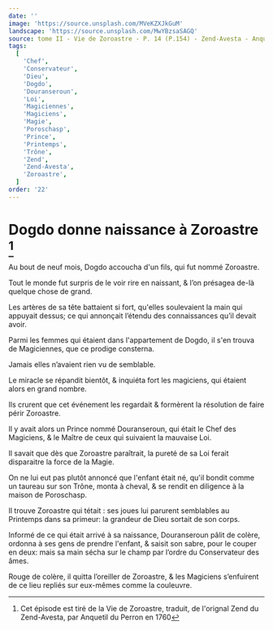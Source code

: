 ```yaml
---
date: ''
image: 'https://source.unsplash.com/MVeKZXJkGuM'
landscape: 'https://source.unsplash.com/MwYBzsaSAGQ'
source: tome II - Vie de Zoroastre - P. 14 (P.154) - Zend-Avesta - Anquetil du Perron
tags:
  [
    'Chef',
    'Conservateur',
    'Dieu',
    'Dogdo',
    'Douranseroun',
    'Loi',
    'Magiciennes',
    'Magiciens',
    'Magie',
    'Poroschasp',
    'Prince',
    'Printemps',
    'Trône',
    'Zend',
    'Zend-Avesta',
    'Zoroastre',
  ]
order: '22'
---
```


# Dogdo donne naissance à Zoroastre [^1]

Au bout de neuf mois, Dogdo accoucha d'un fils, qui fut nommé Zoroastre.

Tout le monde fut surpris de le voir rire en naissant, & l’on présagea de-là quelque chose de grand.

Les artères de sa tête battaient si fort, qu'elles soulevaient la main qui appuyait dessus; ce qui annonçait l’étendu des connaissances qu’il devait avoir.

Parmi les femmes qui étaient dans l'appartement de Dogdo, il s'en trouva de Magiciennes, que ce prodige consterna.

Jamais elles n’avaient rien vu de semblable.

Le miracle se répandit bientôt, & inquiéta fort les magiciens, qui étaient alors en grand nombre.

Ils crurent que cet événement les regardait & formèrent la résolution de faire périr Zoroastre.

Il y avait alors un Prince nommé Douranseroun, qui était le Chef des Magiciens, & le Maître de ceux qui suivaient la mauvaise Loi.

Il savait que dès que Zoroastre paraîtrait, la pureté de sa Loi ferait disparaitre la force de la Magie.

On ne lui eut pas plutôt annoncé que l'enfant était né, qu'il bondit comme un taureau sur son Trône, monta à cheval, & se rendit en diligence à la maison de Poroschasp.

Il trouve Zoroastre qui tétait : ses joues lui parurent semblables au Printemps dans sa primeur: la grandeur de Dieu sortait de son corps.

Informé de ce qui était arrivé à sa naissance, Douranseroun pâlit de colère, ordonna à ses gens de prendre l'enfant, & saisit son sabre, pour le couper en deux: mais sa main sécha sur le champ par l’ordre du Conservateur des âmes.

Rouge de colère, il quitta l’oreiller de Zoroastre, & les Magiciens s’enfuirent de ce lieu repliés sur eux-mêmes comme la couleuvre.

[^1]: Cet épisode est tiré de la Vie de Zoroastre, traduit, de l'orignal Zend du Zend-Avesta, par Anquetil du Perron en 1760

